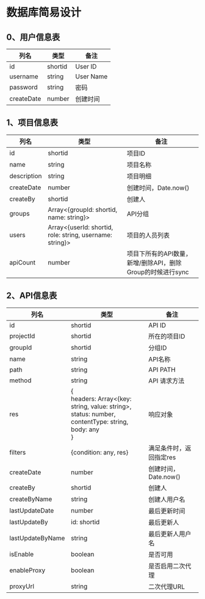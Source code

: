 # 数据库简易设计

## 0、用户信息表

| 列名 | 类型 | 备注 |
| --- | --- | --- |
| id | shortid | User ID |
| username | string | User Name |
| password | string | 密码 |
| createDate | number | 创建时间 |

## 1、项目信息表

| 列名 | 类型 | 备注 |
| --- | --- | --- |
| id | shortid | 项目ID |
| name | string | 项目名称 |
| description | string | 项目明细 |
| createDate | number | 创建时间，Date.now() |
| createBy | shortid | 创建人 |
| groups | Array<{groupId: shortid, name: string}> | API分组 |
| users | Array<{userId: shortid, role: string, username: string}> | 项目的人员列表 |
| apiCount | number | 项目下所有的API数量，新增/删除API，删除Group的时候进行sync |


## 2、API信息表

| 列名 | 类型 | 备注 |
| --- | --- | --- |
| id | shortid | API ID |
| projectId | shortid | 所在的项目ID |
| groupId | shortid | 分组ID |
| name | string | API名称 |
| path | string | API PATH |
| method | string | API 请求方法 |
| res | {<br>headers: Array<{key: string, value: string>,<br>status: number, <br>contentType: string, <br>body: any<br>}  | 响应对象 |
| filters | {condition: any, res} | 满足条件时，返回指定res |
| createDate | number | 创建时间，Date.now() |
| createBy | shortid | 创建人 |
| createByName | string | 创建人用户名 |
| lastUpdateDate | number | 最后更新时间 |
| lastUpdateBy | id: shortid | 最后更新人 |
| lastUpdateByName | string | 最后更新人用户名 |
| isEnable | boolean | 是否可用 |
| enableProxy | boolean | 是否启用二次代理 |
| proxyUrl | string | 二次代理URL |
